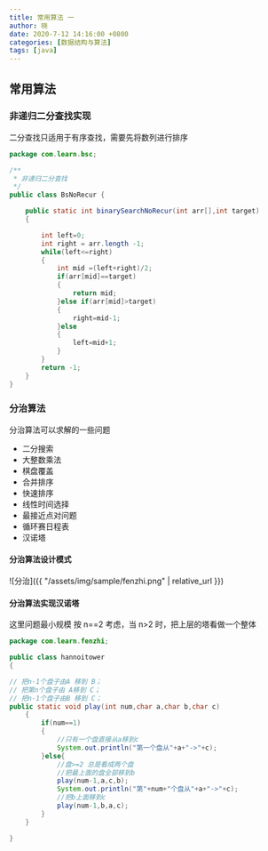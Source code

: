 ```yaml
---
title: 常用算法 一
author: 晓
date: 2020-7-12 14:16:00 +0800
categories: [数据结构与算法]
tags: [java]
---
```


## 常用算法

### 非递归二分查找实现

二分查找只适用于有序查找，需要先将数列进行排序

```java
package com.learn.bsc;

/**
 * 非递归二分查找
 */
public class BsNoRecur {

    public static int binarySearchNoRecur(int arr[],int target)
    {

        int left=0;
        int right = arr.length -1;
        while(left<=right)
        {
            int mid =(left+right)/2;
            if(arr[mid]==target)
            {
                return mid;
            }else if(arr[mid]>target)
            {
                right=mid-1;
            }else
            {
                left=mid+1;
            }
        }
        return -1;
    }
}

```

### 分治算法

分治算法可以求解的一些问题

- 二分搜索
- 大整数乘法
- 棋盘覆盖
- 合并排序
- 快速排序
- 线性时间选择
- 最接近点对问题
- 循环赛日程表
- 汉诺塔

#### 分治算法设计模式

![分治]({{ "/assets/img/sample/fenzhi.png" | relative_url }})

#### 分治算法实现汉诺塔

这里问题最小规模 按 n==2 考虑，当 n>2 时，把上层的塔看做一个整体

```java
package com.learn.fenzhi;

public class hannoitower
{

// 把n-1个盘子由A 移到 B；
// 把第n个盘子由 A移到 C；
// 把n-1个盘子由B 移到 C；
public static void play(int num,char a,char b,char c)
    {
        if(num==1)
        {
            //只有一个盘直接从a移到c
            System.out.println("第一个盘从"+a+"->"+c);
        }else{
            //盘>=2 总是看成两个盘
            //把最上面的盘全部移到b
            play(num-1,a,c,b);
            System.out.println("第"+num+"个盘从"+a+"->"+c);
            //把b上面移到c
            play(num-1,b,a,c);
        }
    }

}

```
